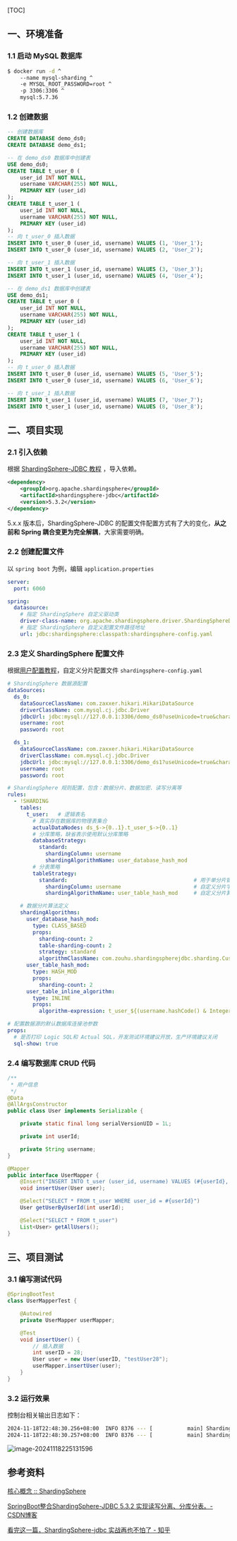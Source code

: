 [TOC]

## 一、环境准备

### 1.1 启动 MySQL 数据库

```bash
$ docker run -d ^
    --name mysql-sharding ^
    -e MYSQL_ROOT_PASSWORD=root ^
    -p 3306:3306 ^
    mysql:5.7.36
```



### 1.2 创建数据

```sql
-- 创建数据库
CREATE DATABASE demo_ds0;
CREATE DATABASE demo_ds1;

-- 在 demo_ds0 数据库中创建表
USE demo_ds0;
CREATE TABLE t_user_0 (
    user_id INT NOT NULL,
    username VARCHAR(255) NOT NULL,
    PRIMARY KEY (user_id)
);
CREATE TABLE t_user_1 (
    user_id INT NOT NULL,
    username VARCHAR(255) NOT NULL,
    PRIMARY KEY (user_id)
);
-- 向 t_user_0 插入数据
INSERT INTO t_user_0 (user_id, username) VALUES (1, 'User_1');
INSERT INTO t_user_0 (user_id, username) VALUES (2, 'User_2');

-- 向 t_user_1 插入数据
INSERT INTO t_user_1 (user_id, username) VALUES (3, 'User_3');
INSERT INTO t_user_1 (user_id, username) VALUES (4, 'User_4');

-- 在 demo_ds1 数据库中创建表
USE demo_ds1;
CREATE TABLE t_user_0 (
    user_id INT NOT NULL,
    username VARCHAR(255) NOT NULL,
    PRIMARY KEY (user_id)
);
CREATE TABLE t_user_1 (
    user_id INT NOT NULL,
    username VARCHAR(255) NOT NULL,
    PRIMARY KEY (user_id)
);
-- 向 t_user_0 插入数据
INSERT INTO t_user_0 (user_id, username) VALUES (5, 'User_5');
INSERT INTO t_user_0 (user_id, username) VALUES (6, 'User_6');

-- 向 t_user_1 插入数据
INSERT INTO t_user_1 (user_id, username) VALUES (7, 'User_7');
INSERT INTO t_user_1 (user_id, username) VALUES (8, 'User_8');
```







## 二、项目实现

### 2.1 引入依赖

根据 [ShardingSphere-JDBC 教程](https://shardingsphere.apache.org/document/current/cn/quick-start/shardingsphere-jdbc-quick-start/) ，导入依赖。

```xml
<dependency>
    <groupId>org.apache.shardingsphere</groupId>
    <artifactId>shardingsphere-jdbc</artifactId>
    <version>5.3.2</version>
</dependency>
```

5.x.x 版本后，ShardingSphere-JDBC 的配置文件配置方式有了大的变化，**从之前和 Spring 耦合变更为完全解耦**，大家需要明确。



### 2.2 创建配置文件

以 `spring boot` 为例，编辑 `application.properties`

```yaml
server:
  port: 6060

spring:
  datasource:
    # 指定 ShardingSphere 自定义驱动类
    driver-class-name: org.apache.shardingsphere.driver.ShardingSphereDriver
    # 指定 ShardingSphere 自定义配置文件路径地址
    url: jdbc:shardingsphere:classpath:shardingsphere-config.yaml
```





### 2.3 定义 ShardingSphere 配置文件

根据[用户配置教程](https://shardingsphere.apache.org/document/current/cn/user-manual/shardingsphere-jdbc/yaml-config/rules/sharding/)，自定义分片配置文件 `shardingsphere-config.yaml`

```yaml
# ShardingSphere 数据源配置
dataSources:
  ds_0:
    dataSourceClassName: com.zaxxer.hikari.HikariDataSource
    driverClassName: com.mysql.cj.jdbc.Driver
    jdbcUrl: jdbc:mysql://127.0.0.1:3306/demo_ds0?useUnicode=true&characterEncoding=UTF-8&rewriteBatchedStatements=true&allowMultiQueries=true&serverTimezone=Asia/Shanghai
    username: root
    password: root

  ds_1:
    dataSourceClassName: com.zaxxer.hikari.HikariDataSource
    driverClassName: com.mysql.cj.jdbc.Driver
    jdbcUrl: jdbc:mysql://127.0.0.1:3306/demo_ds1?useUnicode=true&characterEncoding=UTF-8&rewriteBatchedStatements=true&allowMultiQueries=true&serverTimezone=Asia/Shanghai
    username: root
    password: root

# ShardingSphere 规则配置，包含：数据分片、数据加密、读写分离等
rules:
  - !SHARDING
    tables:
      t_user:   # 逻辑表名
        # 真实存在数据库的物理表集合
        actualDataNodes: ds_$->{0..1}.t_user_$->{0..1}
        # 分库策略，缺省表示使用默认分库策略
        databaseStrategy:
          standard:
            shardingColumn: username
            shardingAlgorithmName: user_database_hash_mod
        # 分表策略
        tableStrategy:
          standard:                                        # 用于单分片键的标准分片场景
            shardingColumn: username                       # 自定义分片字段
            shardingAlgorithmName: user_table_hash_mod     # 自定义分片算法名称

    # 数据分片算法定义
    shardingAlgorithms:
      user_database_hash_mod:
        type: CLASS_BASED
        props:
          sharding-count: 2
          table-sharding-count: 2
          strategy: standard
          algorithmClassName: com.zouhu.shardingspherejdbc.sharding.CustomDbHashModShardingAlgorithm
      user_table_hash_mod:
        type: HASH_MOD
        props:
          sharding-count: 2
      user_table_inline_algorithm:
        type: INLINE
        props:
          algorithm-expression: t_user_${(username.hashCode() & Integer.MAX_VALUE) % 2}

# 配置数据源的默认数据库连接池参数
props:
  # 是否打印 Logic SQL和 Actual SQL，开发测试环境建议开放，生产环境建议关闭
  sql-show: true
```



### 2.4 编写数据库 CRUD 代码

```java
/**
 * 用户信息
 */
@Data
@AllArgsConstructor
public class User implements Serializable {

    private static final long serialVersionUID = 1L;

    private int userId;

    private String username;
}

@Mapper
public interface UserMapper {
    @Insert("INSERT INTO t_user (user_id, username) VALUES (#{userId}, #{username})")
    void insertUser(User user);

    @Select("SELECT * FROM t_user WHERE user_id = #{userId}")
    User getUserByUserId(int userId);

    @Select("SELECT * FROM t_user")
    List<User> getAllUsers();
}
```



## 三、项目测试

### 3.1 编写测试代码

```java
@SpringBootTest
class UserMapperTest {

    @Autowired
    private UserMapper userMapper;

    @Test
    void insertUser() {
        // 插入数据
        int userID = 28;
        User user = new User(userID, "testUser28");
        userMapper.insertUser(user);
    }
}
```



### 3.2 运行效果

控制台相关输出日志如下：

```bash
2024-11-18T22:48:30.256+08:00  INFO 8376 --- [           main] ShardingSphere-SQL                       : Logic SQL: INSERT INTO t_user (user_id, username) VALUES (?, ?)
2024-11-18T22:48:30.257+08:00  INFO 8376 --- [           main] ShardingSphere-SQL                       : Actual SQL: ds_0 ::: INSERT INTO t_user_1 (user_id, username) VALUES (?, ?) ::: [28, testUser28]
```

![image-20241118225131596](images/image-20241118225131596.png)



## 参考资料

[核心概念 :: ShardingSphere](https://shardingsphere.apache.org/document/current/cn/features/sharding/concept/)

[SpringBoot整合ShardingSphere-JDBC 5.3.2 实现读写分离、分库分表。-CSDN博客](https://blog.csdn.net/weixin_43336075/article/details/136935720)

[看完这一篇，ShardingSphere-jdbc 实战再也不怕了 - 知乎](https://zhuanlan.zhihu.com/p/610182326)